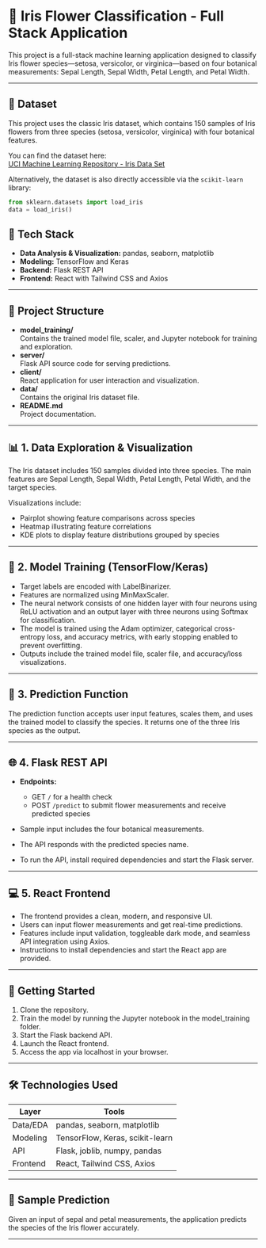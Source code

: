 # 🌸 Iris Flower Classification - Full Stack Application

This project is a full-stack machine learning application designed to classify Iris flower species—setosa, versicolor, or virginica—based on four botanical measurements: Sepal Length, Sepal Width, Petal Length, and Petal Width.

---

## 📂 Dataset

This project uses the classic Iris dataset, which contains 150 samples of Iris flowers from three species (setosa, versicolor, virginica) with four botanical features.

You can find the dataset here:  
[UCI Machine Learning Repository - Iris Data Set](https://archive.ics.uci.edu/ml/datasets/iris)

Alternatively, the dataset is also directly accessible via the `scikit-learn` library:

```python
from sklearn.datasets import load_iris
data = load_iris()
```

## 🔧 Tech Stack

- **Data Analysis & Visualization:** pandas, seaborn, matplotlib  
- **Modeling:** TensorFlow and Keras  
- **Backend:** Flask REST API  
- **Frontend:** React with Tailwind CSS and Axios  

---

## 📁 Project Structure

- **model_training/**  
  Contains the trained model file, scaler, and Jupyter notebook for training and exploration.  
- **server/**  
  Flask API source code for serving predictions.  
- **client/**  
  React application for user interaction and visualization.  
- **data/**  
  Contains the original Iris dataset file.  
- **README.md**  
  Project documentation.

---

## 📊 1. Data Exploration & Visualization

The Iris dataset includes 150 samples divided into three species. The main features are Sepal Length, Sepal Width, Petal Length, Petal Width, and the target species.

Visualizations include:  
- Pairplot showing feature comparisons across species  
- Heatmap illustrating feature correlations  
- KDE plots to display feature distributions grouped by species  

---

## 🤖 2. Model Training (TensorFlow/Keras)

- Target labels are encoded with LabelBinarizer.  
- Features are normalized using MinMaxScaler.  
- The neural network consists of one hidden layer with four neurons using ReLU activation and an output layer with three neurons using Softmax for classification.  
- The model is trained using the Adam optimizer, categorical cross-entropy loss, and accuracy metrics, with early stopping enabled to prevent overfitting.  
- Outputs include the trained model file, scaler file, and accuracy/loss visualizations.

---

## 🧪 3. Prediction Function

The prediction function accepts user input features, scales them, and uses the trained model to classify the species. It returns one of the three Iris species as the output.

---

## 🌐 4. Flask REST API

- **Endpoints:**  
  - GET `/` for a health check  
  - POST `/predict` to submit flower measurements and receive predicted species

- Sample input includes the four botanical measurements.  
- The API responds with the predicted species name.

- To run the API, install required dependencies and start the Flask server.

---

## 💻 5. React Frontend

- The frontend provides a clean, modern, and responsive UI.  
- Users can input flower measurements and get real-time predictions.  
- Features include input validation, toggleable dark mode, and seamless API integration using Axios.  
- Instructions to install dependencies and start the React app are provided.

---

## 🚀 Getting Started

1. Clone the repository.  
2. Train the model by running the Jupyter notebook in the model_training folder.  
3. Start the Flask backend API.  
4. Launch the React frontend.  
5. Access the app via localhost in your browser.

---

## 🛠 Technologies Used

| Layer        | Tools                                  |
|--------------|---------------------------------------|
| Data/EDA     | pandas, seaborn, matplotlib            |
| Modeling     | TensorFlow, Keras, scikit-learn        |
| API          | Flask, joblib, numpy, pandas           |
| Frontend     | React, Tailwind CSS, Axios              |

---

## 🧪 Sample Prediction

Given an input of sepal and petal measurements, the application predicts the species of the Iris flower accurately.

---
